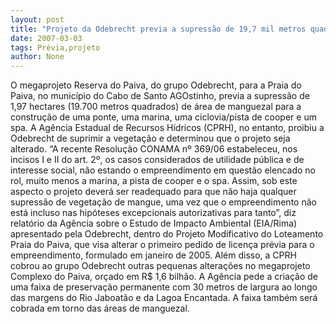 ```yaml
---
layout: post
title: "Projeto da Odebrecht previa a supressão de 19,7 mil metros quadrados de mangue"
date: 2007-03-03
tags: Prévia,projeto
author: None
---
```

O megaprojeto Reserva do Paiva, do grupo Odebrecht, para a Praia do Paiva, no município do Cabo de Santo AGOstinho, previa a supressão de 1,97 hectares (19.700 metros quadrados) de área de manguezal para a construção de uma ponte, uma marina, uma ciclovia/pista de cooper e um spa. 
A Agência Estadual de Recursos Hídricos (CPRH), no entanto, proibiu a Odebrecht de suprimir a vegetação e determinou que o projeto seja alterado. 
“A recente Resolução CONAMA nº 369/06 estabeleceu, nos incisos I e II do art. 2º, os casos considerados de utilidade pública e de interesse social, não estando o empreendimento em questão elencado no rol, muito menos a marina, a pista de cooper e o spa. 
Assim, sob este aspecto o projeto deverá ser readequado para que não haja qualquer supressão de vegetação de mangue, uma vez que o empreendimento não está incluso nas hipóteses excepcionais autorizativas para tanto”, diz relatório da Agência sobre o Estudo de Impacto Ambiental (EIA/Rima) apresentado pela Odebrecht, dentro do Projeto Modificativo do Loteamento Praia do Paiva, que visa alterar o primeiro pedido de licença prévia para o empreendimento, formulado em janeiro de 2005.
Além disso, a CPRH cobrou ao grupo Odebrecht outras pequenas alterações no megaprojeto Complexo do Paiva, orçado em R$ 1,6 bilhão. A Agência pede a criação de uma faixa de preservação permanente com 30 metros de largura ao longo das margens do Rio Jaboatão e da Lagoa Encantada. A faixa também será cobrada em torno das áreas de manguezal. 